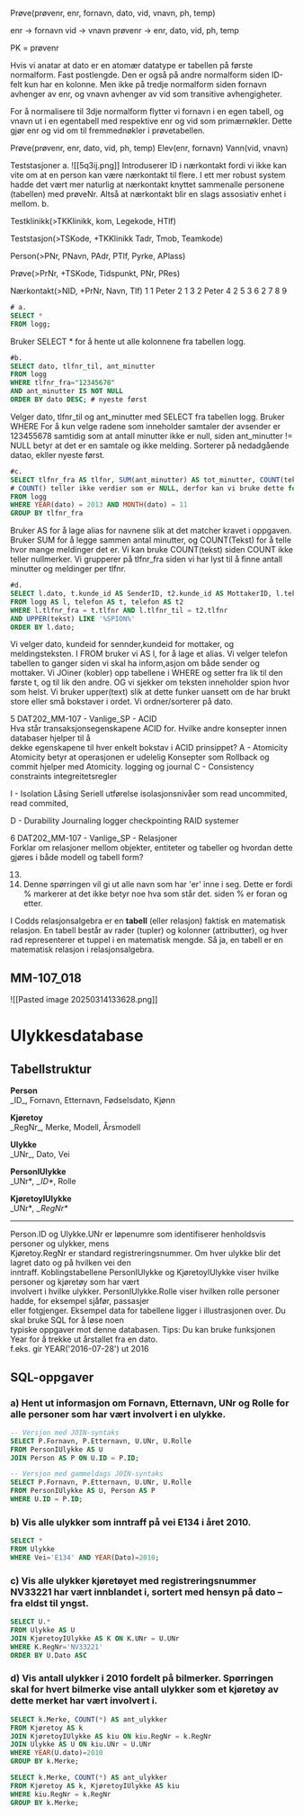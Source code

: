 Prøve(prøvenr, enr, fornavn, dato, vid, vnavn, ph, temp)

enr -> fornavn
vid -> vnavn
prøvenr -> enr, dato, vid, ph, temp

PK = prøvenr

Hvis vi anatar at dato er en atomær datatype er tabellen på første normalform. Fast postlengde.
Den er også på andre normalform siden ID-felt kun har en kolonne.
Men ikke på tredje normalform siden fornavn avhenger av enr, og vnavn avhenger av vid som transitive avhengigheter.

For å normalisere til 3dje normalform flytter vi fornavn i en egen tabell, og vnavn ut i en egentabell med respektive enr og vid som primærnøkler. Dette gjør enr og vid om til fremmednøkler i prøvetabellen.

Prøve(prøvenr, enr, dato, vid, ph, temp)
Elev(enr, fornavn)
Vann(vid, vnavn)

Teststasjoner
a.
![[5q3ij.png]]
Introduserer ID i nærkontakt fordi vi ikke kan vite om at en person kan være nærkontakt til flere.
I ett mer robust system hadde det vært mer naturlig at nærkontakt knyttet sammenalle personene 
(tabellen) med prøveNr. Altså at nærkontakt blir en slags assosiativ enhet i mellom.
b.

Testklinikk(>TKKlinikk, kom, Legekode, HTlf)

Teststasjon(>TSKode, +TKKlinikk Tadr, Tmob, Teamkode)

Person(>PNr, PNavn, PAdr, PTlf, Pyrke, APlass)

Prøve(>PrNr, +TSKode, Tidspunkt, PNr, PRes)



Nærkontakt(>NID, +PrNr, Navn, Tlf)
1 1 Peter
2 1
3 2  Peter
4 2
5 3
6 2
7
8
9

```sql
# a.
SELECT *
FROM logg;
```
Bruker SELECT * for å hente ut alle kolonnene fra tabellen logg.
```sql
#b. 
SELECT dato, tlfnr_til, ant_minutter
FROM logg
WHERE tlfnr_fra="12345678"
AND ant_minutter IS NOT NULL
ORDER BY dato DESC; # nyeste først
```
Velger dato, tlfnr_til og ant_minutter med SELECT
fra tabellen logg.
Bruker WHERE For å kun velge radene som inneholder samtaler der avsender er 123455678 samtidig som at antall minutter ikke er null, siden ant_minutter != NULL betyr at det er en samtale og ikke melding.
Sorterer på nedadgående datao, ekller nyeste først.

```sql
#c. 
SELECT tlfnr_fra AS tlfnr, SUM(ant_minutter) AS tot_minutter, COUNT(tekst) AS ant_meldinger
# COUNT() teller ikke verdier som er NULL, derfor kan vi bruke dette for å finne ant_meldinger
FROM logg
WHERE YEAR(dato) = 2013 AND MONTH(dato) = 11
GROUP BY tlfnr_fra
```
Bruker AS for å lage alias for navnene slik at det matcher kravet i oppgaven.
Bruker SUM for å legge sammen antal minutter, og COUNT(Tekst) for å telle hvor mange meldinger det er. Vi kan bruke COUNT(tekst) siden COUNT ikke teller nullmerker.
Vi grupperer på tlfnr_fra siden vi har lyst til å finne antall minutter og meldinger per tlfnr.
```sql
#d.
SELECT l.dato, t.kunde_id AS SenderID, t2.kunde_id AS MottakerID, l.tekst AS Innhold 
FROM logg AS l, telefon AS t, telefon AS t2
WHERE l.tlfnr_fra = t.tlfnr AND l.tlfnr_til = t2.tlfnr
AND UPPER(tekst) LIKE '%SPION%'
ORDER BY l.dato;
```
Vi velger dato, kundeid for sennder,kundeid for mottaker, og meldingsteksten.
I FROM bruker vi AS l, for å lage et alias. Vi velger telefon tabellen to ganger siden vi skal ha inform,asjon om både sender og mottaker.
Vi JOiner (kobler) opp tabellene i WHERE og setter fra lik til den første t, og til lik den andre.
OG vi sjekker om teksten inneholder spion hvor som helst. Vi bruker upper(text) slik at dette funker uansett om de har brukt store eller små bokstaver i ordet.
Vi ordner/sorterer på dato.


5 DAT202_MM-107 - Vanlige_SP - ACID  
Hva står transaksjonsegenskapene ACID for. Hvilke andre konsepter innen databaser hjelper til å  
dekke egenskapene til hver enkelt bokstav i ACID prinsippet?
A - Atomicity
Atomicity betyr at operasjonen er udelelig
Konsepter som Rollback og commit hjelper med Atomicity. logging og journal
C - Consistency
constraints
integreitetsregler
	
I - Isolation
Låsing
Seriell utførelse
isolasjonsnivåer som read uncommited, read commited, 

D - Durability
Journaling logger
checkpointing
RAID systemer

6 DAT202_MM-107 - Vanlige_SP - Relasjoner  
Forklar om relasjoner mellom objekter, entiteter og tabeller og hvordan dette gjøres i både modell 
og tabell form?


13.
1. Denne spørringen vil gi ut alle navn som har 'er' inne i seg. Dette er fordi % markerer at det ikke betyr noe hva som står det. siden % er foran og etter.


I Codds relasjonsalgebra er en **tabell** (eller relasjon) faktisk en matematisk relasjon. En tabell består av rader (tupler) og kolonner (attributter), og hver rad representerer et tuppel i en matematisk mengde. Så ja, en tabell er en matematisk relasjon i relasjonsalgebra.



## MM-107_018
![[Pasted image 20250314133628.png]]


# Ulykkesdatabase

## Tabellstruktur
**Person**  
\_ID_, Fornavn, Etternavn, Fødselsdato, Kjønn  

**Kjøretoy**  
\_RegNr_, Merke, Modell, Årsmodell  

**Ulykke**  
\_UNr_, Dato, Vei  

**PersonIUlykke**  
\_UNr*_, \_ID*_, Rolle  

**KjøretoyIUlykke**  
\_UNr*_, \_RegNr*_

---
Person.ID og Ulykke.UNr er løpenumre som identifiserer henholdsvis personer og ulykker, mens  
Kjøretoy.RegNr er standard registreringsnummer. Om hver ulykke blir det lagret dato og på hvilken vei den  
inntraff. Koblingstabellene PersonIUlykke og KjøretoyIUlykke viser hvilke personer og kjøretøy som har vært  
involvert i hvilke ulykker. PersonIUlykke.Rolle viser hvilken rolle personer hadde, for eksempel sjåfør, passasjer  
eller fotgjenger. Eksempel data for tabellene ligger i illustrasjonen over. Du skal bruke SQL for å løse noen  
typiske oppgaver mot denne databasen. Tips: Du kan bruke funksjonen Year for å trekke ut årstallet fra en dato.  
f.eks. gir YEAR('2016-07-28') ut 2016
## SQL-oppgaver

### a) Hent ut informasjon om Fornavn, Etternavn, UNr og Rolle for alle personer som har vært involvert i en ulykke.
```sql
-- Versjon med JOIN-syntaks 
SELECT P.Fornavn, P.Etternavn, U.UNr, U.Rolle
FROM PersonIUlykke AS U
JOIN Person AS P ON U.ID = P.ID;

-- Versjon med gammeldags JOIN-syntaks 
SELECT P.Fornavn, P.Etternavn, U.UNr, U.Rolle
FROM PersonIUlykke AS U, Person AS P
WHERE U.ID = P.ID;
```
### b) Vis alle ulykker som inntraff på vei E134 i året 2010.

```sql
SELECT *
FROM Ulykke
WHERE Vei='E134' AND YEAR(Dato)=2010;
```

### c) Vis alle ulykker kjøretøyet med registreringsnummer NV33221 har vært innblandet i, sortert med hensyn på dato – fra eldst til yngst.
```SQL
SELECT U.*
FROM Ulykke AS U
JOIN KjøretoyIUlykke AS K ON K.UNr = U.UNr
WHERE K.RegNr='NV33221'
ORDER BY U.Dato ASC
```
### d) Vis antall ulykker i 2010 fordelt på bilmerker. Spørringen skal for hvert bilmerke vise antall ulykker som et kjøretøy av dette merket har vært involvert i.
```sql
SELECT k.Merke, COUNT(*) AS ant_ulykker
FROM Kjøretoy AS k
JOIN KjøretoyIUlykke AS kiu ON kiu.RegNr = k.RegNr
JOIN Ulykke AS U ON kiu.UNr = U.UNr
WHERE YEAR(U.dato)=2010
GROUP BY k.Merke;

SELECT k.Merke, COUNT(*) AS ant_ulykker
FROM Kjøretoy AS k, KjøretoyIUlykke AS kiu
WHERE kiu.RegNr = k.RegNr
GROUP BY k.Merke;
```